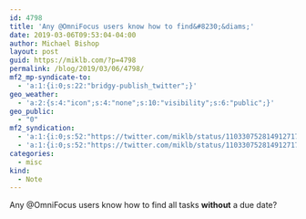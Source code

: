 ```yaml
---
id: 4798
title: 'Any @OmniFocus users know how to find&#8230;&diams;'
date: 2019-03-06T09:53:04-04:00
author: Michael Bishop
layout: post
guid: https://miklb.com/?p=4798
permalink: /blog/2019/03/06/4798/
mf2_mp-syndicate-to:
  - 'a:1:{i:0;s:22:"bridgy-publish_twitter";}'
geo_weather:
  - 'a:2:{s:4:"icon";s:4:"none";s:10:"visibility";s:6:"public";}'
geo_public:
  - "0"
mf2_syndication:
  - 'a:1:{i:0;s:52:"https://twitter.com/miklb/status/1103307528149127173";}'
  - 'a:1:{i:0;s:52:"https://twitter.com/miklb/status/1103307528149127173";}'
categories:
  - misc
kind:
  - Note
---
```

Any @OmniFocus users know how to find all tasks **without** a due date? 